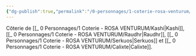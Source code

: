 ```yaml
---
{"dg-publish":true,"permalink":"/0-personnages/1-coterie-rosa-venturum/rosa-venturum/","tags":["gardenEntry"]}
---
```



Côterie de  [[_ 0 Personnages/1 Coterie - ROSA VENTURUM/Kashi\|Kashi]], [[_ 0 Personnages/1 Coterie - ROSA VENTURUM/Raudhr\|Raudhr]], [[_ 0 Personnages/1 Coterie - ROSA VENTURUM/Serkuos\|Serkuos]] et [[_ 0 Personnages/1 Coterie - ROSA VENTURUM/Calixte\|Calixte]].